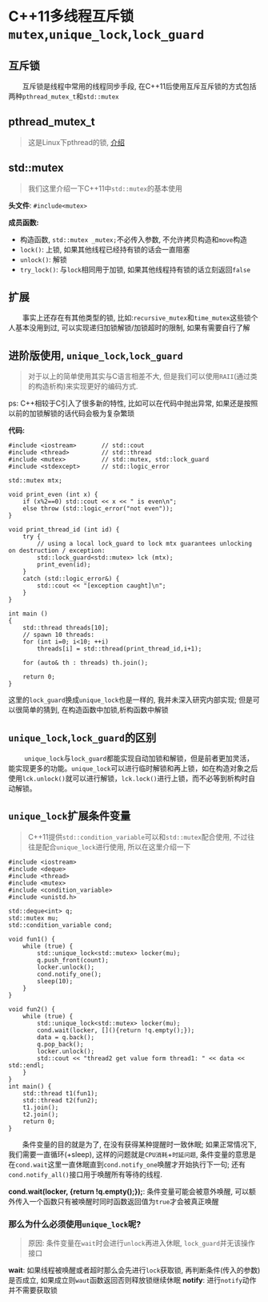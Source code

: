 # C++11多线程互斥锁`mutex`,`unique_lock`,`lock_guard`

## 互斥锁
&emsp;&emsp;互斥锁是线程中常用的线程同步手段, 在C++11后使用互斥互斥锁的方式包括两种`pthread_mutex_t`和`std::mutex`

## pthread_mutex_t
> 这是Linux下pthread的锁, [介绍](https://www.jianshu.com/p/88027a0e5807)

## std::mutex
> 我们这里介绍一下C++11中`std::mutex`的基本使用

**头文件**: `#include<mutex>`

**成员函数:**
* 构造函数, `std::mutex _mutex;`不必传入参数, 不允许拷贝构造和`move`构造
* `lock()`: 上锁, 如果其他线程已经持有锁的话会一直阻塞
* `unlock()`: 解锁
* `try_lock()`: 与`lock`相同用于加锁, 如果其他线程持有锁的话立刻返回`false`


## 扩展
&emsp;&emsp;事实上还存在有其他类型的锁, 比如:`recursive_mutex`和`time_mutex`这些锁个人基本没用到过, 可以实现递归加锁解锁/加锁超时的限制, 如果有需要自行了解


## 进阶版使用, `unique_lock`,`lock_guard`
> 对于以上的简单使用其实与C语言相差不大, 但是我们可以使用`RAII`(通过类的构造析构)来实现更好的编码方式.

ps: C++相较于C引入了很多新的特性, 比如可以在代码中抛出异常, 如果还是按照以前的加锁解锁的话代码会极为复杂繁琐

**代码:**
```
#include <iostream>       // std::cout
#include <thread>         // std::thread
#include <mutex>          // std::mutex, std::lock_guard
#include <stdexcept>      // std::logic_error

std::mutex mtx;

void print_even (int x) {
    if (x%2==0) std::cout << x << " is even\n";
    else throw (std::logic_error("not even"));
}

void print_thread_id (int id) {
    try {
        // using a local lock_guard to lock mtx guarantees unlocking on destruction / exception:
        std::lock_guard<std::mutex> lck (mtx);
        print_even(id);
    }
    catch (std::logic_error&) {
        std::cout << "[exception caught]\n";
    }
}

int main ()
{
    std::thread threads[10];
    // spawn 10 threads:
    for (int i=0; i<10; ++i)
        threads[i] = std::thread(print_thread_id,i+1);

    for (auto& th : threads) th.join();

    return 0;
}
```

这里的`lock_guard`换成`unique_lock`也是一样的, 我并未深入研究内部实现; 但是可以很简单的猜到, 在构造函数中加锁,析构函数中解锁

## `unique_lock`,`lock_guard`的区别

&emsp;&emsp; `unique_lock`与`lock_guard`都能实现自动加锁和解锁，但是前者更加灵活，能实现更多的功能。`unique_lock`可以进行临时解锁和再上锁，如在构造对象之后使用`lck.unlock()`就可以进行解锁，`lck.lock()`进行上锁，而不必等到析构时自动解锁。



## `unique_lock`扩展条件变量
> C++11提供`std::condition_variable`可以和`std::mutex`配合使用, 不过往往是配合`unique_lock`进行使用, 所以在这里介绍一下

```
#include <iostream>
#include <deque>
#include <thread>
#include <mutex>
#include <condition_variable>
#include <unistd.h>

std::deque<int> q;
std::mutex mu;
std::condition_variable cond;

void fun1() {
    while (true) {
        std::unique_lock<std::mutex> locker(mu);
        q.push_front(count);
        locker.unlock();
        cond.notify_one();  
        sleep(10);
    }
}

void fun2() {
    while (true) {
        std::unique_lock<std::mutex> locker(mu);
        cond.wait(locker, [](){return !q.empty();});
        data = q.back();
        q.pop_back();
        locker.unlock();
        std::cout << "thread2 get value form thread1: " << data << std::endl;
    }
}
int main() {
    std::thread t1(fun1);
    std::thread t2(fun2);
    t1.join();
    t2.join();
    return 0;
}
```

&emsp;&emsp;条件变量的目的就是为了, 在没有获得某种提醒时一致休眠; 如果正常情况下, 我们需要一直循环(+sleep), 这样的问题就是`CPU消耗`+`时延问题`, 条件变量的意思是在`cond.wait`这里一直休眠直到`cond.notify_one`唤醒才开始执行下一句; 还有`cond.notify_all()`接口用于唤醒所有等待的线程.

**cond.wait(locker, [](){return !q.empty();});**: 条件变量可能会被意外唤醒, 可以额外传入一个函数只有被唤醒时同时函数返回值为`true`才会被真正唤醒

### 那么为什么必须使用`unique_lock`呢?

> 原因: 条件变量在`wait`时会进行`unlock`再进入休眠, `lock_guard`并无该操作接口

**wait**: 如果线程被唤醒或者超时那么会先进行`lock`获取锁, 再判断条件(传入的参数)是否成立, 如果成立则`waut`函数返回否则释放锁继续休眠
**notify**: 进行`notify`动作并不需要获取锁